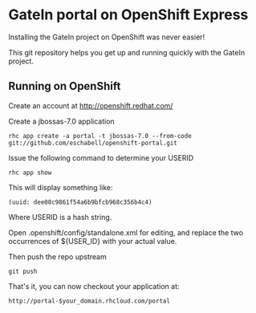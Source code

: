 GateIn portal on OpenShift Express
============================================
Installing the GateIn project on OpenShift was never easier!

This git repository helps you get up and running quickly with the GateIn project.

Running on OpenShift
----------------------------

Create an account at http://openshift.redhat.com/

Create a jbossas-7.0 application

    rhc app create -a portal -t jbossas-7.0 --from-code git://github.com/eschabell/openshift-portal.git
    
Issue the following command to determine your USERID
 
    rhc app show

This will display something like:
 
    (uuid: dee08c9861f54a6b9bfcb968c356b4c4)
 
Where USERID is a hash string.

Open .openshift/config/standalone.xml for editing, and replace the two occurrences of ${USER_ID} with your actual value.

Then push the repo upstream

    git push

That's it, you can now checkout your application at:

    http://portal-$your_domain.rhcloud.com/portal

